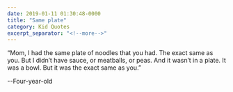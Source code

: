```yaml
---
date: 2019-01-11 01:30:48-0000
title: "Same plate"
category: Kid Quotes
excerpt_separator: "<!--more-->"
---
```


“Mom, I had the same plate of noodles that you had. The exact same as you. But I didn’t have sauce, or meatballs, or peas. And it wasn’t in a plate. It was a bowl. But it was the exact same as you.”

--Four-year-old
<!--more-->